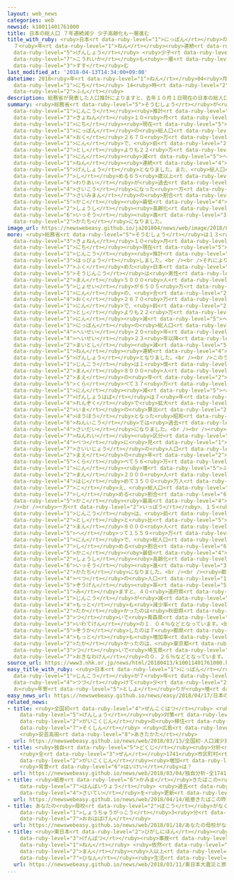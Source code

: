 ```yaml
---
layout: web_news
categories: web
newsid: k10011401761000
title: 日本の総人口 ７年連続減少 少子高齢化も一層進む
title_with_ruby: <ruby>日本<rt data-ruby-level="1">にっぽん</rt></ruby>の<ruby>総人口<rt data-ruby-level="5">そうじんこう</rt></ruby>
  ７<ruby>年<rt data-ruby-level="1">ねん</rt></ruby><ruby>連続<rt data-ruby-level="4">れんぞく</rt></ruby><ruby>減少<rt
  data-ruby-level="5">げんしょう</rt></ruby> <ruby>少子<rt data-ruby-level="2">しょうし</rt></ruby><ruby>高齢化<rt
  data-ruby-level="7">こうれいか</rt></ruby>も<ruby>一層<rt data-ruby-level="6">いっそう</rt></ruby><ruby>進<rt
  data-ruby-level="3">すす</rt></ruby>む
last_modified_at: '2018-04-13T14:34:00+09:00'
datetime: 2018<ruby>年<rt data-ruby-level="1">ねん</rt></ruby>04<ruby>月<rt data-ruby-level="1">がつ</rt></ruby>13<ruby>日<rt
  data-ruby-level="1">にち</rt></ruby> 14<ruby>時<rt data-ruby-level="2">じ</rt></ruby>34<ruby>分<rt
  data-ruby-level="2">ふん</rt></ruby>
description: 総務省が発表した人口推計によりますと、去年１０月１日現在の日本の総人口は、１億２６７０万６０００人で、前の年よりも２２万７０００人減って、７年連続の減少となりました。また、総人口に占める６５歳以上の割合が過去最高になった一方、１５歳未満の割合は過去最低になり、少子高齢化が一層進んだ形になりました。
summary: <ruby>総務省<rt data-ruby-level="5">そうむしょう</rt></ruby>が<ruby>発表<rt data-ruby-level="3">はっぴょう</rt></ruby>した<ruby>人口<rt
  data-ruby-level="1">じんこう</rt></ruby><ruby>推計<rt data-ruby-level="6">すいけい</rt></ruby>によりますと、<ruby>去年<rt
  data-ruby-level="3">きょねん</rt></ruby>１０<ruby>月<rt data-ruby-level="1">がつ</rt></ruby>１<ruby>日<rt
  data-ruby-level="1">にち</rt></ruby><ruby>現在<rt data-ruby-level="5">げんざい</rt></ruby>の<ruby>日本<rt
  data-ruby-level="1">にっぽん</rt></ruby>の<ruby>総人口<rt data-ruby-level="5">そうじんこう</rt></ruby>は、１<ruby>億<rt
  data-ruby-level="4">おく</rt></ruby>２６７０<ruby>万<rt data-ruby-level="2">まん</rt></ruby>６０００<ruby>人<rt
  data-ruby-level="1">にん</rt></ruby>で、<ruby>前<rt data-ruby-level="2">まえ</rt></ruby>の<ruby>年<rt
  data-ruby-level="2">とし</rt></ruby>よりも２２<ruby>万<rt data-ruby-level="2">まん</rt></ruby>７０００<ruby>人<rt
  data-ruby-level="1">にん</rt></ruby><ruby>減<rt data-ruby-level="5">へ</rt></ruby>って、７<ruby>年<rt
  data-ruby-level="1">ねん</rt></ruby><ruby>連続<rt data-ruby-level="4">れんぞく</rt></ruby>の<ruby>減少<rt
  data-ruby-level="5">げんしょう</rt></ruby>となりました。また、<ruby>総人口<rt data-ruby-level="5">そうじんこう</rt></ruby>に<ruby>占<rt
  data-ruby-level="7">し</rt></ruby>める６５<ruby>歳以上<rt data-ruby-level="7">さいいじょう</rt></ruby>の<ruby>割合<rt
  data-ruby-level="6">わりあい</rt></ruby>が<ruby>過去<rt data-ruby-level="5">かこ</rt></ruby><ruby>最高<rt
  data-ruby-level="4">さいこう</rt></ruby>になった<ruby>一方<rt data-ruby-level="2">いっぽう</rt></ruby>、１５<ruby>歳未満<rt
  data-ruby-level="7">さいみまん</rt></ruby>の<ruby>割合<rt data-ruby-level="6">わりあい</rt></ruby>は<ruby>過去<rt
  data-ruby-level="5">かこ</rt></ruby><ruby>最低<rt data-ruby-level="4">さいてい</rt></ruby>になり、<ruby>少子<rt
  data-ruby-level="2">しょうし</rt></ruby><ruby>高齢化<rt data-ruby-level="7">こうれいか</rt></ruby>が<ruby>一層<rt
  data-ruby-level="6">いっそう</rt></ruby><ruby>進<rt data-ruby-level="3">すす</rt></ruby>んだ<ruby>形<rt
  data-ruby-level="2">かたち</rt></ruby>になりました。
image_url: https://newswebeasy.github.io/ja201804/news/web/image/2018/04/13/K10011401761_1804131449_1804131449_01_02.jpg
more: <ruby>総務省<rt data-ruby-level="5">そうむしょう</rt></ruby>は１３<ruby>日<rt data-ruby-level="1">にち</rt></ruby>、<ruby>去年<rt
  data-ruby-level="3">きょねん</rt></ruby>１０<ruby>月<rt data-ruby-level="1">がつ</rt></ruby>１<ruby>日<rt
  data-ruby-level="1">にち</rt></ruby><ruby>現在<rt data-ruby-level="5">げんざい</rt></ruby>の<ruby>人口<rt
  data-ruby-level="1">じんこう</rt></ruby><ruby>推計<rt data-ruby-level="6">すいけい</rt></ruby>を<ruby>発表<rt
  data-ruby-level="3">はっぴょう</rt></ruby>しました。<br /><br />それによりますと、<ruby>外国人<rt data-ruby-level="2">がいこくじん</rt></ruby>を<ruby>含<rt
  data-ruby-level="7">ふく</rt></ruby>めた<ruby>日本<rt data-ruby-level="1">にっぽん</rt></ruby>の<ruby>総人口<rt
  data-ruby-level="5">そうじんこう</rt></ruby>は<ruby>男性<rt data-ruby-level="5">だんせい</rt></ruby>が６１６５<ruby>万<rt
  data-ruby-level="2">まん</rt></ruby>５０００<ruby>人<rt data-ruby-level="1">にん</rt></ruby>、<ruby>女性<rt
  data-ruby-level="5">じょせい</rt></ruby>が６５０５<ruby>万<rt data-ruby-level="2">まん</rt></ruby>１０００<ruby>人<rt
  data-ruby-level="1">にん</rt></ruby>の、<ruby>合<rt data-ruby-level="2">あ</rt></ruby>わせて１<ruby>億<rt
  data-ruby-level="4">おく</rt></ruby>２６７０<ruby>万<rt data-ruby-level="2">まん</rt></ruby>６０００<ruby>人<rt
  data-ruby-level="1">にん</rt></ruby>で、<ruby>前<rt data-ruby-level="2">まえ</rt></ruby>の<ruby>年<rt
  data-ruby-level="2">とし</rt></ruby>よりも２２<ruby>万<rt data-ruby-level="2">まん</rt></ruby>７０００<ruby>人<rt
  data-ruby-level="1">にん</rt></ruby><ruby>減<rt data-ruby-level="5">へ</rt></ruby>りました。<ruby>日本<rt
  data-ruby-level="1">にっぽん</rt></ruby>の<ruby>総人口<rt data-ruby-level="5">そうじんこう</rt></ruby>は、<ruby>平成<rt
  data-ruby-level="4">へいせい</rt></ruby>２０<ruby>年<rt data-ruby-level="1">ねん</rt></ruby>をピークに、<ruby>平成<rt
  data-ruby-level="4">へいせい</rt></ruby>２３<ruby>年以降<rt data-ruby-level="6">ねんいこう</rt></ruby>は<ruby>毎年<rt
  data-ruby-level="2">まいとし</rt></ruby><ruby>減<rt data-ruby-level="5">へ</rt></ruby>っていて、これで７<ruby>年<rt
  data-ruby-level="1">ねん</rt></ruby><ruby>連続<rt data-ruby-level="4">れんぞく</rt></ruby>の<ruby>減少<rt
  data-ruby-level="5">げんしょう</rt></ruby>となりました。<br /><br />このうち、<ruby>日本人<rt data-ruby-level="1">にほんじん</rt></ruby>の<ruby>人口<rt
  data-ruby-level="1">じんこう</rt></ruby>は１<ruby>億<rt data-ruby-level="4">おく</rt></ruby>２４６４<ruby>万<rt
  data-ruby-level="2">まん</rt></ruby>８０００<ruby>人<rt data-ruby-level="1">にん</rt></ruby>で、<ruby>前<rt
  data-ruby-level="2">まえ</rt></ruby>の<ruby>年<rt data-ruby-level="2">とし</rt></ruby>と<ruby>比<rt
  data-ruby-level="5">くら</rt></ruby>べて３７<ruby>万<rt data-ruby-level="2">まん</rt></ruby>２０００<ruby>人<rt
  data-ruby-level="1">にん</rt></ruby><ruby>減<rt data-ruby-level="5">へ</rt></ruby>っていて、<ruby>減少幅<rt
  data-ruby-level="7">げんしょうはば</rt></ruby>は７<ruby>年<rt data-ruby-level="1">ねん</rt></ruby><ruby>連続<rt
  data-ruby-level="4">れんぞく</rt></ruby>で<ruby>拡大<rt data-ruby-level="6">かくだい</rt></ruby>し、<ruby>今<rt
  data-ruby-level="2">いま</rt></ruby>の<ruby>算出<rt data-ruby-level="2">さんしゅつ</rt></ruby><ruby>方法<rt
  data-ruby-level="4">ほうほう</rt></ruby>となった<ruby>昭和<rt data-ruby-level="3">しょうわ</rt></ruby>２５<ruby>年以降<rt
  data-ruby-level="6">ねんいこう</rt></ruby>では<ruby>過去<rt data-ruby-level="5">かこ</rt></ruby><ruby>最大<rt
  data-ruby-level="4">さいだい</rt></ruby>になりました。<br /><br /><ruby>総人口<rt data-ruby-level="5">そうじんこう</rt></ruby>を<ruby>年齢<rt
  data-ruby-level="7">ねんれい</rt></ruby><ruby>区分<rt data-ruby-level="3">くぶん</rt></ruby><ruby>別<rt
  data-ruby-level="4">べつ</rt></ruby>に<ruby>見<rt data-ruby-level="1">み</rt></ruby>ますと、６５<ruby>歳以上<rt
  data-ruby-level="7">さいいじょう</rt></ruby>の<ruby>人口<rt data-ruby-level="1">じんこう</rt></ruby>は、<ruby>前<rt
  data-ruby-level="2">まえ</rt></ruby>の<ruby>年<rt data-ruby-level="2">とし</rt></ruby>と<ruby>比<rt
  data-ruby-level="5">くら</rt></ruby>べて５６<ruby>万<rt data-ruby-level="2">まん</rt></ruby>１０００<ruby>人<rt
  data-ruby-level="1">にん</rt></ruby><ruby>増<rt data-ruby-level="5">ふ</rt></ruby>えて、３５１５<ruby>万<rt
  data-ruby-level="2">まん</rt></ruby>２０００<ruby>人<rt data-ruby-level="1">にん</rt></ruby>と、<ruby>初<rt
  data-ruby-level="4">はじ</rt></ruby>めて３５００<ruby>万人<rt data-ruby-level="2">まんにん</rt></ruby>を<ruby>超<rt
  data-ruby-level="7">こ</rt></ruby>え、<ruby>総人口<rt data-ruby-level="5">そうじんこう</rt></ruby>に<ruby>占<rt
  data-ruby-level="7">し</rt></ruby>める<ruby>割合<rt data-ruby-level="6">わりあい</rt></ruby>も２７．７％と<ruby>過去<rt
  data-ruby-level="5">かこ</rt></ruby><ruby>最高<rt data-ruby-level="4">さいこう</rt></ruby>になりました。<br
  /><br /><ruby>一方<rt data-ruby-level="2">いっぽう</rt></ruby>、１５<ruby>歳未満<rt data-ruby-level="7">さいみまん</rt></ruby>の<ruby>人口<rt
  data-ruby-level="1">じんこう</rt></ruby>は、<ruby>前<rt data-ruby-level="2">まえ</rt></ruby>の<ruby>年<rt
  data-ruby-level="2">とし</rt></ruby>と<ruby>比<rt data-ruby-level="5">くら</rt></ruby>べて１８<ruby>万<rt
  data-ruby-level="2">まん</rt></ruby>８０００<ruby>人<rt data-ruby-level="1">にん</rt></ruby><ruby>減<rt
  data-ruby-level="5">へ</rt></ruby>って１５５９<ruby>万<rt data-ruby-level="2">まん</rt></ruby>２０００<ruby>人<rt
  data-ruby-level="1">にん</rt></ruby>で、<ruby>総人口<rt data-ruby-level="5">そうじんこう</rt></ruby>に<ruby>占<rt
  data-ruby-level="7">し</rt></ruby>める<ruby>割合<rt data-ruby-level="6">わりあい</rt></ruby>は１２．３％と<ruby>過去<rt
  data-ruby-level="5">かこ</rt></ruby><ruby>最低<rt data-ruby-level="4">さいてい</rt></ruby>となり、<ruby>少子<rt
  data-ruby-level="2">しょうし</rt></ruby><ruby>高齢化<rt data-ruby-level="7">こうれいか</rt></ruby>が<ruby>一層<rt
  data-ruby-level="6">いっそう</rt></ruby><ruby>進<rt data-ruby-level="3">すす</rt></ruby>んだ<ruby>形<rt
  data-ruby-level="2">かたち</rt></ruby>になりました。<br /><br /><ruby>都道府県<rt data-ruby-level="4">とどうふけん</rt></ruby><ruby>別<rt
  data-ruby-level="4">べつ</rt></ruby>の<ruby>人口<rt data-ruby-level="1">じんこう</rt></ruby>の<ruby>増減<rt
  data-ruby-level="5">ぞうげん</rt></ruby><ruby>率<rt data-ruby-level="5">りつ</rt></ruby>を<ruby>見<rt
  data-ruby-level="1">み</rt></ruby>ますと、４０<ruby>道府県<rt data-ruby-level="4">どうふけん</rt></ruby>で<ruby>人口<rt
  data-ruby-level="1">じんこう</rt></ruby>が<ruby>減<rt data-ruby-level="5">へ</rt></ruby>っていて、<ruby>最<rt
  data-ruby-level="4">もっと</rt></ruby>も<ruby>減少率<rt data-ruby-level="5">げんしょうりつ</rt></ruby>が<ruby>高<rt
  data-ruby-level="2">たか</rt></ruby>かったのは<ruby>秋田県<rt data-ruby-level="3">あきたけん</rt></ruby>の１．４％、<ruby>次<rt
  data-ruby-level="3">つ</rt></ruby>いで<ruby>青森県<rt data-ruby-level="3">あおもりけん</rt></ruby>の１．１６％、<ruby>岩手県<rt
  data-ruby-level="3">いわてけん</rt></ruby>の１．０４％などとなっています。<br /><br /><ruby>逆<rt data-ruby-level="5">ぎゃく</rt></ruby>に<ruby>増加<rt
  data-ruby-level="5">ぞうか</rt></ruby>したのは７<ruby>都県<rt data-ruby-level="3">とけん</rt></ruby>で、<ruby>最<rt
  data-ruby-level="4">もっと</rt></ruby>も<ruby>増加率<rt data-ruby-level="5">ぞうかりつ</rt></ruby>が<ruby>高<rt
  data-ruby-level="2">たか</rt></ruby>かったのは、<ruby>東京都<rt data-ruby-level="3">とうきょうと</rt></ruby>の０．７３％、<ruby>次<rt
  data-ruby-level="3">つ</rt></ruby>いで<ruby>埼玉県<rt data-ruby-level="7">さいたまけん</rt></ruby>の０．２８％、<ruby>沖縄県<rt
  data-ruby-level="7">おきなわけん</rt></ruby>の０．２６％などとなっています。
source_url: https://www3.nhk.or.jp/news/html/20180413/k10011401761000.html
easy_title_with_ruby: <ruby>日本<rt data-ruby-level="1">にっぽん</rt></ruby>の<ruby>人口<rt
  data-ruby-level="1">じんこう</rt></ruby>が７<ruby>年<rt data-ruby-level="1">ねん</rt></ruby><ruby>続<rt
  data-ruby-level="4">つづ</rt></ruby>けて<ruby>少<rt data-ruby-level="2">すく</rt></ruby>なくなる
  お<ruby>年寄<rt data-ruby-level="5">としよ</rt></ruby>りが<ruby>増<rt data-ruby-level="5">ふ</rt></ruby>えている
easy_news_url: https://newswebeasy.github.io/news/easy/2018/04/17/日本の人口が7年続けて少なくなる-お年寄りが増えている
related_news:
- title: <ruby>全国初<rt data-ruby-level="4">ぜんこくはつ</rt></ruby> <ruby>人口<rt data-ruby-level="1">じんこう</rt></ruby><ruby>減少<rt
    data-ruby-level="5">げんしょう</rt></ruby><ruby>対策<rt data-ruby-level="6">たいさく</rt></ruby>に<ruby>外国人<rt
    data-ruby-level="2">がいこくじん</rt></ruby>の<ruby>移住<rt data-ruby-level="5">いじゅう</rt></ruby>を<ruby>促進<rt
    data-ruby-level="7">そくしん</rt></ruby> <ruby>広島<rt data-ruby-level="3">ひろしま</rt></ruby>
    <ruby>安芸高田<rt data-ruby-level="8">あきたかた</rt></ruby>
  url: https://newswebeasy.github.io/news/web/2018/03/13/全国初-人口減少対策に外国人の移住を促進-広島-安芸高田
- title: <ruby>独自<rt data-ruby-level="5">どくじ</rt></ruby><ruby>分析<rt data-ruby-level="7">ぶんせき</rt></ruby>
    <ruby>全<rt data-ruby-level="3">ぜん</rt></ruby>1741<ruby>市区町村<rt data-ruby-level="3">しくちょうそん</rt></ruby>の75％で<ruby>外国人<rt
    data-ruby-level="2">がいこくじん</rt></ruby><ruby>増加<rt data-ruby-level="5">ぞうか</rt></ruby>
    <ruby>背景<rt data-ruby-level="6">はいけい</rt></ruby>は？
  url: https://newswebeasy.github.io/news/web/2018/03/04/独自分析-全1741市区町村の75で外国人増加-背景は
- title: <ruby>紙巻<rt data-ruby-level="6">かみま</rt></ruby>きたばこの<ruby>昨年度<rt data-ruby-level="4">さくねんど</rt></ruby><ruby>販売量<rt
    data-ruby-level="7">はんばいりょう</rt></ruby> <ruby>過去<rt data-ruby-level="5">かこ</rt></ruby><ruby>最低<rt
    data-ruby-level="4">さいてい</rt></ruby>を<ruby>更新<rt data-ruby-level="7">こうしん</rt></ruby>
  url: https://newswebeasy.github.io/news/web/2018/04/14/紙巻きたばこの昨年度販売量-過去最低を更新
- title: あなたの<ruby>母校<rt data-ruby-level="2">ぼこう</rt></ruby>がなくなる…2050<ruby>年<rt data-ruby-level="1">ねん</rt></ruby>～<ruby>小中学校<rt
    data-ruby-level="1">しょうちゅうがっこう</rt></ruby>3<ruby>分<rt data-ruby-level="2">ふん</rt></ruby>の1に<ruby>大幅減<rt
    data-ruby-level="7">おおはばげん</rt></ruby>
  url: https://newswebeasy.github.io/news/web/2018/01/18/あなたの母校がなくなる2050年~小中学校3分の1に大幅減
- title: <ruby>東日本<rt data-ruby-level="2">ひがしにほん</rt></ruby><ruby>大震災<rt data-ruby-level="7">だいしんさい</rt></ruby>と<ruby>原発<rt
    data-ruby-level="3">げんぱつ</rt></ruby><ruby>事故<rt data-ruby-level="5">じこ</rt></ruby>から7<ruby>年<rt
    data-ruby-level="1">ねん</rt></ruby> <ruby>依然<rt data-ruby-level="7">いぜん</rt></ruby>7<ruby>万<rt
    data-ruby-level="2">まん</rt></ruby><ruby>人以上<rt data-ruby-level="4">にんいじょう</rt></ruby>が<ruby>避難<rt
    data-ruby-level="7">ひなん</rt></ruby><ruby>生活<rt data-ruby-level="2">せいかつ</rt></ruby>
  url: https://newswebeasy.github.io/news/web/2018/03/11/東日本大震災と原発事故から7年-依然7万人以上が避難生活
...
```

